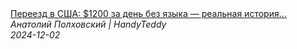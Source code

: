 <!--2024-12-02 15:30:15-->
<div class="yb">
  <a class="nodecor" href="/index.html?rabota/pereezd_v_ssha_1200_za_den_bez_yazyka_realnaya_istoriya_hendimena_iz_majami">
    <img class="preview" data-videoid="slx-cp--qVg" src="https://i4.ytimg.com/vi/slx-cp--qVg/hqdefault.jpg" align="middle" alt="">
  </a>
  <div class="inlbl text">
    <a class="nodecor" href="/index.html?rabota/pereezd_v_ssha_1200_za_den_bez_yazyka_realnaya_istoriya_hendimena_iz_majami">Переезд в США: $1200 за день без языка — реальная история...</a><br>
    <i class="smaller2">Анатолий Полховский | HandyTeddy </i><br>
    <i class="smaller3">2024-12-02</i>
  </div>
</div>
